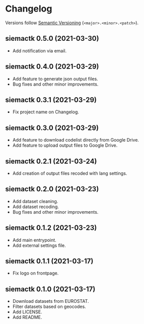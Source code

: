 # Changelog

Versions follow [Semantic Versioning](https://semver.org/) (`<major>.<minor>.<patch>`).

## siemactk 0.5.0 (2021-03-30)

- Add notification via email.

## siemactk 0.4.0 (2021-03-29)

- Add feature to generate json output files.
- Bug fixes and other minor improvements.

## siemactk 0.3.1 (2021-03-29)

- Fix project name on Changelog.

## siemactk 0.3.0 (2021-03-29)

- Add feature to download codelist directly from Google Drive.
- Add feature to upload output files to Google Drive.

## siemactk 0.2.1 (2021-03-24)

- Add creation of output files recoded with lang settings.

## siemactk 0.2.0 (2021-03-23)

- Add dataset cleaning.
- Add dataset recoding.
- Bug fixes and other minor improvements.

## siemactk 0.1.2 (2021-03-23)

- Add main entrypoint.
- Add external settings file.

## siemactk 0.1.1 (2021-03-17)

- Fix logo on frontpage.

## siemactk 0.1.0 (2021-03-17)

- Download datasets from EUROSTAT.
- Filter datasets based on geocodes.
- Add LICENSE.
- Add README.
